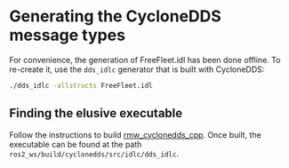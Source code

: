 # Generating the CycloneDDS message types

For convenience, the generation of FreeFleet.idl has been done offline. To
re-create it, use the `dds_idlc` generator that is built with CycloneDDS:

```bash
./dds_idlc -allstructs FreeFleet.idl
```

## Finding the elusive executable

Follow the instructions to build [rmw_cyclonedds_cpp](https://github.com/ros2/rmw_cyclonedds). Once built, the executable can be found at the path `ros2_ws/build/cyclonedds/src/idlc/dds_idlc`.
